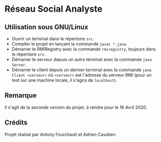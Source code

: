 # Réseau Social Analyste

## Utilisation sous GNU/Linux

* Ouvrir un terminal dans le répertoire `src`.
* Compiler le projet en lançant la commande `javac *.java`.
* Démarrer le RMIRegistry avec la commande `rmiregistry`, toujours dans le répertoire `src`.
* Démarrer le serveur depuis un autre terminal avec la commande `java Server`.
* Démarrer le client depuis un dernier terminal avec la commande `java Client <serveur>` où `<serveur>` est l'adresse du serveur RMI (pour un test sur une machine locale, il s'agira de `localhost`).

## Remarque

Il s'agit de la seconde version du projet, à rendre pour le 16 Avril 2020.

## Crédits

Projet réalisé par Antony Fourchault et Adrien Cavalieri.
